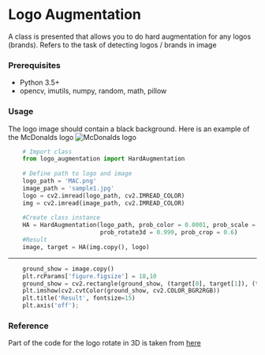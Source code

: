 # Logo Augmentation
A class is presented that allows you to do hard augmentation for any logos (brands). Refers to the task of detecting logos / brands in image
### Prerequisites
* Python 3.5+
* opencv, imutils, numpy, random, math, pillow
### Usage
The logo image should contain a black background. Here is an example of the McDonalds logo
![McDonalds logo](https://postimg.cc/yg402ZXZ)


```python
    # Import class
    from logo_augmentation import HardAugmentation
    
    # Define path to logo and image
    logo_path = 'MAC.png'
    image_path = 'sample1.jpg'
    logo = cv2.imread(logo_path, cv2.IMREAD_COLOR)
    img = cv2.imread(image_path, cv2.IMREAD_COLOR)
    
    #Сreate class instance
    HA = HardAugmentation(logo_path, prob_color = 0.0001, prob_scale = 0.6, prob_rotate = 0.99, 
                          prob_rotate3d = 0.999, prob_crop = 0.6)
    #Result
    image, target = HA(img.copy(), logo)
```

---

```python
    ground_show = image.copy()
    plt.rcParams['figure.figsize'] = 18,10
    ground_show = cv2.rectangle(ground_show, (target[0], target[1]), (target[2], target[3]) , (0,0,255), 5)
    plt.imshow(cv2.cvtColor(ground_show, cv2.COLOR_BGR2RGB))
    plt.title('Result', fontsize=15)
    plt.axis('off');
```
### Reference
Part of the code for the logo rotate in 3D is taken from [here](https://github.com/eborboihuc/rotate_3d)
